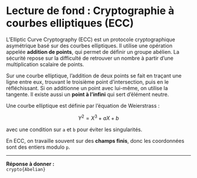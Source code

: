 # Lecture de fond : Cryptographie à courbes elliptiques (ECC)

L’Elliptic Curve Cryptography (ECC) est un protocole cryptographique asymétrique basé sur des courbes elliptiques. Il utilise une opération appelée **addition de points**, qui permet de définir un groupe abélien. La sécurité repose sur la difficulté de retrouver un nombre à partir d’une multiplication scalaire de points.

Sur une courbe elliptique, l’addition de deux points se fait en traçant une ligne entre eux, trouvant le troisième point d’intersection, puis en le réfléchissant. Si on additionne un point avec lui-même, on utilise la tangente. Il existe aussi un **point à l’infini** qui sert d’élément neutre.

Une courbe elliptique est définie par l’équation de Weierstrass :

```math
Y^2 = X^3 + aX + b
```

avec une condition sur `a` et `b` pour éviter les singularités.

En ECC, on travaille souvent sur des **champs finis**, donc les coordonnées sont des entiers modulo `p`.

---

**Réponse à donner :**  
`crypto{Abelian}`